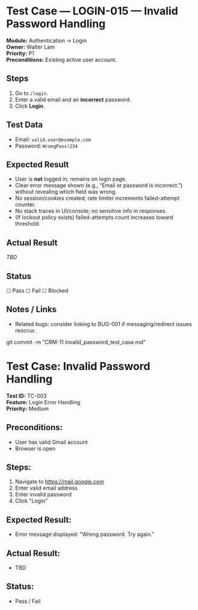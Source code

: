 # Test Case — LOGIN-015 — Invalid Password Handling

**Module:** Authentication → Login  
**Owner:** Walter Lam  
**Priority:** P1  
**Preconditions:** Existing active user account.

## Steps
1. Go to `/login`.
2. Enter a valid email and an **incorrect** password.
3. Click **Login**.

## Test Data
- Email: `valid.user@example.com`
- Password: `WrongPass!234`

## Expected Result
- User is **not** logged in; remains on login page.
- Clear error message shown (e.g., “Email or password is incorrect.”) without revealing which field was wrong.
- No session/cookies created; rate limiter increments failed-attempt counter.
- No stack traces in UI/console; no sensitive info in responses.
- (If lockout policy exists) failed-attempts count increases toward threshold.

## Actual Result
_TBD_

## Status
☐ Pass ☐ Fail ☐ Blocked

## Notes / Links
- Related bugs: consider linking to BUG-001 if messaging/redirect issues reoccur.

git commit -m "CRM-11 invalid_password_test_case.md"

# Test Case: Invalid Password Handling

**Test ID:** TC-003  
**Feature:** Login Error Handling  
**Priority:** Medium  

## Preconditions:
- User has valid Gmail account
- Browser is open

## Steps:
1. Navigate to https://mail.google.com
2. Enter valid email address
3. Enter invalid password
4. Click "Login"

## Expected Result:
- Error message displayed: "Wrong password. Try again."

## Actual Result:
- TBD

## Status:
- Pass / Fail
